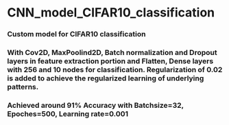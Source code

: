 # CNN_model_CIFAR10_classification
### Custom model for CIFAR10 classification
### With Cov2D, MaxPoolind2D, Batch normalization and Dropout layers in feature extraction portion and Flatten, Dense layers with 256 and 10 nodes for classification. Regularization of 0.02 is added to achieve the regularized learning of underlying patterns.
### Achieved around 91% Accuracy with Batchsize=32, Epoches=500, Learning rate=0.001
